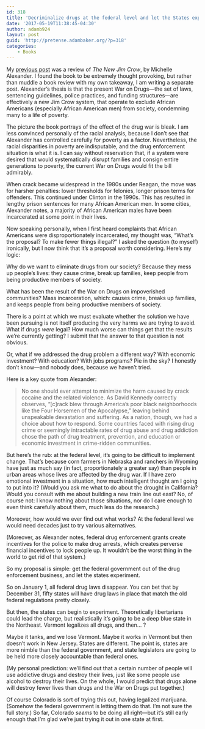 ```yaml
---
id: 318
title: 'Decriminalize drugs at the federal level and let the States experiment'
date: '2017-05-19T11:38:45-04:30'
author: adamb924
layout: post
guid: 'http://pretense.adambaker.org/?p=318'
categories:
    - Books
---
```


My [previous post](https://pretense.adambaker.org/?p=316) was a review of *The New Jim Crow*, by Michelle Alexander. I found the book to be extremely thought provoking, but rather than muddle a book review with my own takeaway, I am writing a separate post. Alexander’s thesis is that the present War on Drugs—the set of laws, sentencing guidelines, police practices, and funding structures—are effectively a new Jim Crow system, that operate to exclude African Americans (especially African American men) from society, condemning many to a life of poverty.

The picture the book portrays of the effect of the drug war is bleak. I am less convinced personally of the racial analysis, because I don’t see that Alexander has controlled carefully for poverty as a factor. Nevertheless, the racial disparities in poverty are indisputable, and the drug enforcement situation is what it is. I can say without reservation that, if a system were desired that would systematically disrupt families and consign entire generations to poverty, the current War on Drugs would fit the bill admirably.

When crack became widespread in the 1980s under Reagan, the move was for harsher penalties: lower thresholds for felonies, longer prison terms for offenders. This continued under Clinton in the 1990s. This has resulted in lengthy prison sentences for many African American men. In some cities, Alexander notes, a majority of African American males have been incarcerated at some point in their lives.

Now speaking personally, when I first heard complaints that African Americans were disproportionately incarcerated, my thought was, “What’s the proposal? To make fewer things illegal?” I asked the question (to myself) ironically, but I now think that it’s a proposal worth considering. Here’s my logic:

Why do we want to eliminate drugs from our society? Because they mess up people’s lives: they cause crime, break up families, keep people from being productive members of society.

What has been the result of the War on Drugs on impoverished communities? Mass incarceration, which: causes crime, breaks up families, and keeps people from being productive members of society.

There is a point at which we must evaluate whether the solution we have been pursuing is not itself producing the very harms we are trying to avoid. What if drugs *were* legal? How much worse can things get that the results we’re currently getting? I submit that the answer to that question is not obvious.

Or, what if we addressed the drug problem a different way? With economic investment? With education? With jobs programs? Pie in the sky? I honestly don’t know—and nobody does, because we haven’t tried.

Here is a key quote from Alexander:

> No one should ever attempt to minimize the harm caused by crack cocaine and the related violence. As David Kennedy correctly observes, “\[c\]rack blew through America’s poor black neighborhoods like the Four Horsemen of the Apocalypse,” leaving behind unspeakable devastation and suffering. As a nation, though, we had a choice about how to respond. Some countries faced with rising drug crime or seemingly intractable rates of drug abuse and drug addiction chose the path of drug treatment, prevention, and education or economic investment in crime-ridden communities.

But here’s the rub: at the federal level, it’s going to be difficult to implement change. That’s because corn farmers in Nebraska and ranchers in Wyoming have just as much say (in fact, proportionately a greater say) than people in urban areas whose lives are affected by the drug war. If I have zero emotional investment in a situation, how much intelligent thought am I going to put into it? (Would you ask me what to do about the drought in California? Would you consult with me about building a new train line out east? No, of course not: I know nothing about those situations, nor do I care enough to even think carefully about them, much less do the research.)

Moreover, how would we ever find out what works? At the federal level we would need decades just to try various alternatives.

(Moreover, as Alexander notes, federal drug enforcement grants create incentives for the police to make drug arrests, which creates perverse financial incentives to lock people up. It wouldn’t be the worst thing in the world to get rid of that system.)

So my proposal is simple: get the federal government out of the drug enforcement business, and let the states experiment.

So on January 1, all federal drug laws disappear. You can bet that by December 31, fifty states will have drug laws in place that match the old federal regulations pretty closely.

But then, the states can begin to experiment. Theoretically libertarians could lead the charge, but realistically it’s going to be a deep blue state in the Northeast. Vermont legalizes all drugs, and then… ?

Maybe it tanks, and we lose Vermont. Maybe it works in Vermont but then doesn’t work in New Jersey. States are different. The point is, states are more nimble than the federal government, and state legislators are going to be held more closely accountable than federal ones.

(My personal prediction: we’ll find out that a certain number of people will use addictive drugs and destroy their lives, just like some people use alcohol to destroy their lives. On the whole, I would predict that drugs alone will destroy fewer lives than drugs and the War on Drugs put together.)

Of course Colorado is sort of trying this out, having legalized marijuana. (Somehow the federal government is letting them do that. I’m not sure the full story.) So far, Colorado *seems* to be doing all right—but it’s still early enough that I’m glad we’re just trying it out in one state at first.